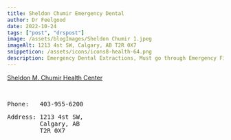 ```yaml
---
title: Sheldon Chumir Emergency Dental
author: Dr Feelgood
date: 2022-10-24
tags: ["post", "drspost"]
image: /assets/blogImages/Sheldon Chumir 1.jpeg
imageAlt: 1213 4st SW, Calgary, AB T2R 0X7
snippeticon: /assets/icons/icons8-health-64.png
description: Emergency Dental Extractions, Must go through Emergency First to aquire a Health ticket. 
---
```


<a class="post__link" href="https://www.albertahealthservices.ca/findhealth/facility.aspx?id=1018406" target="_blank">Sheldon M. Chumir Health Center</a>

<br>
<pre class="articlePhone">
Phone:   403-955-6200
</pre>
<pre class="articlePhone">
Address: 1213 4st SW,
         Calgary, AB
         T2R 0X7

</pre>
<br>



